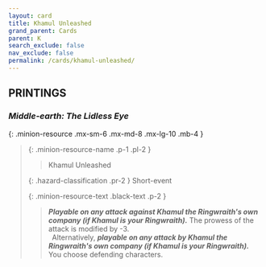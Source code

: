```yaml
---
layout: card
title: Khamul Unleashed
grand_parent: Cards
parent: K
search_exclude: false
nav_exclude: false
permalink: /cards/khamul-unleashed/
---
```


## PRINTINGS


### _Middle-earth: The Lidless Eye_

{: .minion-resource .mx-sm-6 .mx-md-8 .mx-lg-10 .mb-4 }
> {: .minion-resource-name .p-1 .pl-2 }
> > <div class="hazard-mp"></div>
> > <div class="card-name">Khamul Unleashed</div>
>
> {: .hazard-classification .pr-2 }
> Short-event
>
> {: .minion-resource-text .black-text .p-2 }
> > ***Playable on any attack against Khamul the Ringwraith's own company (if Khamul is your Ringwraith).*** The prowess of the attack is modified by -3.  <br>&ensp;Alternatively, ***playable on any attack by Khamul the Ringwraith's own company (if Khamul is your Ringwraith).*** You choose defending characters.  
> 
